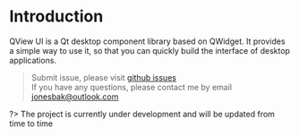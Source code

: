 # Introduction

QView UI is a Qt desktop component library based on QWidget. It provides a simple way to use it, so that you can quickly build the interface of desktop applications.

> Submit issue, please visit [github issues](https://github.com/elton11220/QView-UI/issues)  
> If you have any questions, please contact me by email [jonesbak@outlook.com](mailto://jonesbak@outlook.com)

?> The project is currently under development and will be updated from time to time
